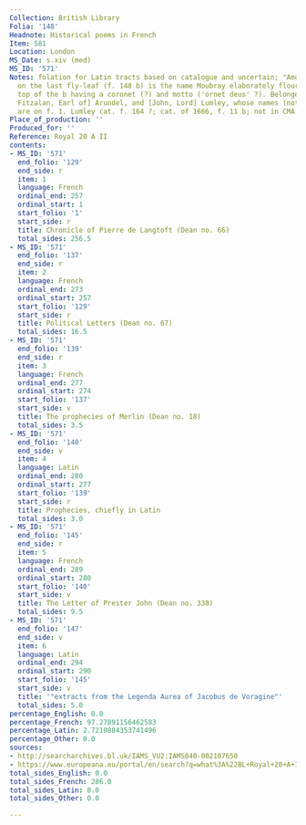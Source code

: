```yaml
---
Collection: British Library
Folia: '148'
Headnote: Historical poems in French
Item: 581
Location: London
MS_Date: s.xiv (med)
MS_ID: '571'
Notes: folation for Latin tracts based on catalogue and uncertain; "Among scribblings
  on the last fly-leaf (f. 148 b) is the name Moubray elaborately flourished, the
  top of the b having a coronet (?) and motto ('ornet deus' ?). Belonged to [Henry
  Fitzalan, Earl of] Arundel, and [John, Lord] Lumley, whose names (not autograph)
  are on f. 1. Lumley cat. f. 164 ?; cat. of 1666, f. 11 b; not in CMA ."
Place_of_production: ''
Produced_for: ''
Reference: Royal 20 A II
contents:
- MS_ID: '571'
  end_folio: '129'
  end_side: r
  item: 1
  language: French
  ordinal_end: 257
  ordinal_start: 1
  start_folio: '1'
  start_side: r
  title: Chronicle of Pierre de Langtoft (Dean no. 66)
  total_sides: 256.5
- MS_ID: '571'
  end_folio: '137'
  end_side: r
  item: 2
  language: French
  ordinal_end: 273
  ordinal_start: 257
  start_folio: '129'
  start_side: r
  title: Political Letters (Dean no. 67)
  total_sides: 16.5
- MS_ID: '571'
  end_folio: '139'
  end_side: r
  item: 3
  language: French
  ordinal_end: 277
  ordinal_start: 274
  start_folio: '137'
  start_side: v
  title: The prophecies of Merlin (Dean no. 18)
  total_sides: 3.5
- MS_ID: '571'
  end_folio: '140'
  end_side: v
  item: 4
  language: Latin
  ordinal_end: 280
  ordinal_start: 277
  start_folio: '139'
  start_side: r
  title: Prophecies, chiefly in Latin
  total_sides: 3.0
- MS_ID: '571'
  end_folio: '145'
  end_side: r
  item: 5
  language: French
  ordinal_end: 289
  ordinal_start: 280
  start_folio: '140'
  start_side: v
  title: The Letter of Prester John (Dean no. 338)
  total_sides: 9.5
- MS_ID: '571'
  end_folio: '147'
  end_side: v
  item: 6
  language: Latin
  ordinal_end: 294
  ordinal_start: 290
  start_folio: '145'
  start_side: v
  title: '"extracts from the Legenda Aurea of Jacobus de Voragine"'
  total_sides: 5.0
percentage_English: 0.0
percentage_French: 97.27891156462583
percentage_Latin: 2.7210884353741496
percentage_Other: 0.0
sources:
- http://searcharchives.bl.uk/IAMS_VU2:IAMS040-002107650
- https://www.europeana.eu/portal/en/search?q=what%3A%22BL+Royal+20+A+II%22&view=grid
total_sides_English: 0.0
total_sides_French: 286.0
total_sides_Latin: 8.0
total_sides_Other: 0.0

---
```

